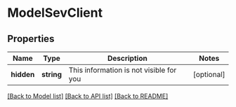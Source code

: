 # ModelSevClient

## Properties
Name | Type | Description | Notes
------------ | ------------- | ------------- | -------------
**hidden** | **string** | This information is not visible for you | [optional] 

[[Back to Model list]](../README.md#documentation-for-models) [[Back to API list]](../README.md#documentation-for-api-endpoints) [[Back to README]](../README.md)


